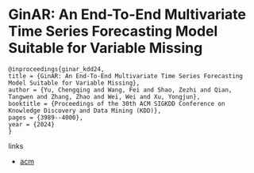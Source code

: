 # GinAR: An End-To-End Multivariate Time Series Forecasting Model Suitable for Variable Missing

```
@inproceedings{ginar_kdd24,
title = {GinAR: An End-To-End Multivariate Time Series Forecasting Model Suitable for Variable Missing},
author = {Yu, Chengqing and Wang, Fei and Shao, Zezhi and Qian, Tangwen and Zhang, Zhao and Wei, Wei and Xu, Yongjun},
booktitle = {Proceedings of the 30th ACM SIGKDD Conference on Knowledge Discovery and Data Mining (KDD)},
pages = {3989--4000},
year = {2024}
}
```

links
- [acm](https://dl.acm.org/doi/10.1145/3637528.3672055)
